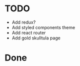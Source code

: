 # TODO

- Add redux?
- Add styled components theme
- Add react router
- Add gold skulltula page

# Done

